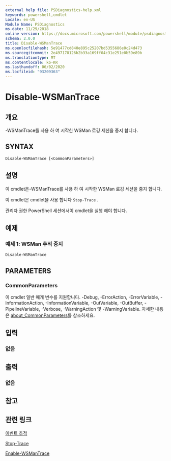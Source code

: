 ```yaml
---
external help file: PSDiagnostics-help.xml
keywords: powershell,cmdlet
Locale: en-US
Module Name: PSDiagnostics
ms.date: 11/29/2018
online version: https://docs.microsoft.com/powershell/module/psdiagnostics/disable-wsmantrace?view=powershell-7&WT.mc_id=ps-gethelp
schema: 2.0.0
title: Disable-WSManTrace
ms.openlocfilehash: 5e91477cd840e895c25207bd5355686e0c24d473
ms.sourcegitcommit: 2e497178126b2b33a169ff04c31e251e0b59e89b
ms.translationtype: MT
ms.contentlocale: ko-KR
ms.lasthandoff: 06/02/2020
ms.locfileid: "93209363"
---
```

# Disable-WSManTrace

## 개요
-WSManTrace를 사용 하 여 시작한 WSMan 로깅 세션을 중지 합니다.

## SYNTAX

```
Disable-WSManTrace [<CommonParameters>]
```

## 설명
이 cmdlet은-WSManTrace를 사용 하 여 시작한 WSMan 로깅 세션을 중지 합니다.

이 cmdlet은 cmdlet을 사용 합니다 `Stop-Trace` .

관리자 권한 PowerShell 세션에서이 cmdlet을 실행 해야 합니다.

## 예제

### 예제 1: WSMan 추적 중지

```powershell
Disable-WSManTrace
```

## PARAMETERS

### CommonParameters

이 cmdlet 일반 매개 변수를 지원합니다. -Debug, -ErrorAction, -ErrorVariable, -InformationAction, -InformationVariable, -OutVariable, -OutBuffer, -PipelineVariable, -Verbose, -WarningAction 및 -WarningVariable. 자세한 내용은 [about_CommonParameters](https://go.microsoft.com/fwlink/?LinkID=113216)를 참조하세요.

## 입력

### 없음

## 출력

### 없음

## 참고

## 관련 링크

[이벤트 추적](/windows/desktop/ETW/event-tracing-portal)

[Stop-Trace](stop-trace.md)

[Enable-WSManTrace](Enable-WSManTrace.md)
